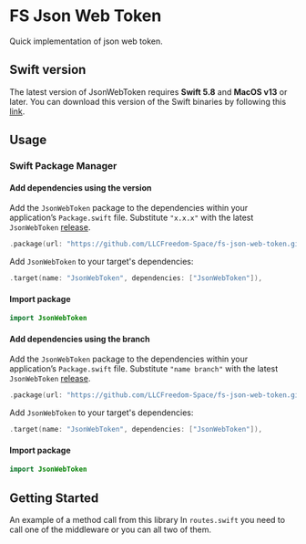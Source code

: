 # FS Json Web Token

Quick implementation of json web token.

## Swift version

The latest version of JsonWebToken requires **Swift 5.8** and **MacOS v13** or later. You can download this version of the Swift binaries by following this [link](https://swift.org/download/).

## Usage

### Swift Package Manager

#### Add dependencies using the version
Add the `JsonWebToken` package to the dependencies within your application’s `Package.swift` file. Substitute `"x.x.x"` with the latest `JsonWebToken` [release](https://github.com/LLCFreedom-Space/fs-json-web-token/releases).
```swift
.package(url: "https://github.com/LLCFreedom-Space/fs-json-web-token.git", from: "x.x.x")
```
Add `JsonWebToken` to your target's dependencies:
```swift
.target(name: "JsonWebToken", dependencies: ["JsonWebToken"]),
```
#### Import package
```swift
import JsonWebToken
```

#### Add dependencies using the branch
Add the `JsonWebToken` package to the dependencies within your application’s `Package.swift` file. Substitute `"name branch"` with the latest `JsonWebToken` [release](https://github.com/LLCFreedom-Space/fs-json-web-token/releases).
```swift
.package(url: "https://github.com/LLCFreedom-Space/fs-json-web-token.git", branch: "name branch")
```
Add `JsonWebToken` to your target's dependencies:
```swift
.target(name: "JsonWebToken", dependencies: ["JsonWebToken"]),
```
#### Import package
```swift
import JsonWebToken
```

## Getting Started
An example of a method call from this library 
In `routes.swift` you need to call one of the middleware or you can all two of them.

